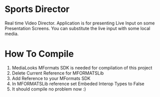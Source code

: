 # Sports Director
Real time Video Director. Application is for presenting Live Input on some Presentation Screens. You can substitute the live input with some local media.

# How To Compile
1. MediaLooks MFormats SDK is needed for compilation of this project
2. Delete Current Reference for MFORMATSLib
3. Add Reference to your MFormats SDK
4. In MFORMATSLib reference set Embeded Interop Types to False
5. It should compile no problem now :)
